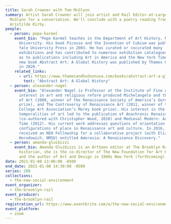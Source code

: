 ```yaml
---
title: Sarah Crowner with Tom McGlynn
summary: Artist Sarah Crowner will join artist and Rail Editor-at-Large Tom
  McGlynn for a conversation. We'll conclude with a poetry reading from
  Aristilde Kirby.
people:
  - person: pepe-karmel
    event_bio: "Pepe Karmel teaches in the Department of Art History, New York
      University. His book Picasso and the Invention of Cubism was published by
      Yale University Press in 2003. He has curated or cocurated many
      exhibitions and has contributed to numerous exhibition catalogues, as well
      as to publications including Art in America and the New York Times. His
      new book Abstract Art: A Global History was published by Thames & Hudson
      in 2020."
    related_links:
      - url: https://www.thamesandhudsonusa.com/books/abstract-art-a-global-history-hardcover
        text: "Abstract Art: A Global History"
  - person: alexander-nagel
    event_bio: "Alexander Nagel is Professor at the Institute of Fine Arts, NYU. His
      interest in art and religious reform produced Michelangelo and the Reform
      of Art (2000, winner of the Renaissance Society of America’s Gordan book
      prize), and The Controversy of Renaissance Art (2011, winner of the
      College Art Association’s Morey book prize). His interest in the multiple
      temporalities of art led to the publication of Anachronic Renaissance
      (co-authored with Christopher Wood, 2010) and Medieval Modern: Art out of
      Time (2012). His current work addresses questions of orientation and
      configurations of place in Renaissance art and culture. In 2016, he
      received an NEH Fellowship for a collaborative project (with Elizabeth
      Horodowich, NMSU) entitled Amerasia: A Renaissance Discovery."
  - person: amanda-gluibizzi
    event_bio: Amanda Gluibizzi is an ArtSeen editor at The Brooklyn Rail. An art
      historian, she is the co-director of The New Foundation for Art History
      and the author of Art and Design in 1960s New York (forthcoming).
date: 2021-01-08 13:00:00 -0500
end_date: 2021-01-08 14:30:00 -0500
series: 208
collections:
  - the-new-social-environment
event_organizer:
  - the-brooklyn-rail
event_producer:
  - the-brooklyn-rail
registration_url: https://www.eventbrite.com/e/the-new-social-environment-213-sarah-crowner-with-tom-mcglynn-tickets-133865664807
event_platform:
  - zoom
---
```

